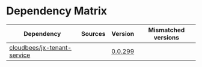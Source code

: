 # Dependency Matrix

Dependency | Sources | Version | Mismatched versions
---------- | ------- | ------- | -------------------
[cloudbees/jx-tenant-service](https://github.com/cloudbees/jx-tenant-service) |  | [0.0.299](https://github.com/cloudbees/jx-tenant-service/releases/tag/v0.0.299) | 
